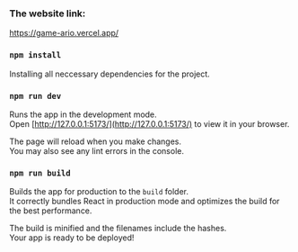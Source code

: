 ### The website link:
https://game-ario.vercel.app/

### `npm install`

Installing all neccessary dependencies for the project.


### `npm run dev`

Runs the app in the development mode.\
Open [http://127.0.0.1:5173/](http://127.0.0.1:5173/) to view it in your browser.

The page will reload when you make changes.\
You may also see any lint errors in the console.

### `npm run build`

Builds the app for production to the `build` folder.\
It correctly bundles React in production mode and optimizes the build for the best performance.

The build is minified and the filenames include the hashes.\
Your app is ready to be deployed!
